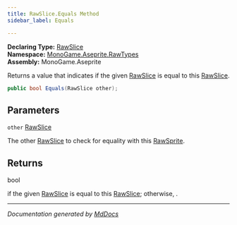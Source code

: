 ```yaml
---
title: RawSlice.Equals Method
sidebar_label: Equals

---
```


**Declaring Type:** [RawSlice](../)  
**Namespace:** [MonoGame.Aseprite.RawTypes](../../)  
**Assembly:** MonoGame.Aseprite

Returns a value that indicates if the given [RawSlice](../) is equal to this [RawSlice](../).

```csharp
public bool Equals(RawSlice other);
```

## Parameters

`other`  [RawSlice](../)

The other [RawSlice](../) to check for equality with this [RawSprite](../../RawSprite/).

## Returns

bool

 if the given [RawSlice](../) is equal to this [RawSlice](../); otherwise, .

___

*Documentation generated by [MdDocs](https://github.com/ap0llo/mddocs)*
